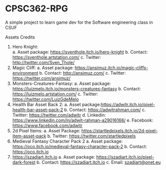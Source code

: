 # CPSC362-RPG
 A simple project to learn game dev for the Software engineering class in CSUF

Assets Credits
1.	Hero Knight: 	
a.	Asset package: https://sventhole.itch.io/hero-knight
b.	Contact: https://sventhole.artstation.com/ 
c.	 Twitter: http://twitter.com/Sven_Thole/ 
2.	Magic Cliff: 
a.	Asset package: https://ansimuz.itch.io/magic-cliffs-environment
b.	Contact: http://ansimuz.com/ 
c.	 Twitter: https://twitter.com/ansimuz/ 
3.	Monsters-Creatures-Fantasy:
a.	Asset package: https://luizmelo.itch.io/monsters-creatures-fantasy
b.	Contact: https://luizmelo.artstation.com/ 
c.	Twitter: https://twitter.com/LuizGdeMelo
4.	Health Bar Asset Back 2:
a.	Asset package:https://adwitr.itch.io/pixel-health-bar-asset-pack-2
b.	Contact: https://adwitrahman.com/
c.	Twitter: https://twitter.com/adwitr
d.	Linkedin: https://www.linkedin.com/in/adwit-rahman-a29016166/
e.	Facebook: https://www.facebook.com/adwitr
5.	2d Pixel Items:
a.	Asset Package: https://startledpixels.itch.io/2d-pixel-item-asset-pack
b.	Twitter: https://twitter.com/startledpixels
6.	Medieval Fantasy Character Pack 2
a.	Asset package: https://oco.itch.io/medieval-fantasy-character-pack-2 
b.	Contact: https://oco.itch.io 
7.	https://szadiart.itch.io
a.	Asset package: https://szadiart.itch.io/pixel-dark-forest
b.	Contact: https://szadiart.itch.io 
c.	Email: szadiart@onet.eu 
